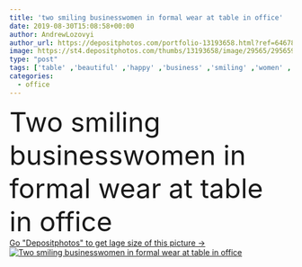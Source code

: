 ```yaml
---
title: 'two smiling businesswomen in formal wear at table in office'
date: 2019-08-30T15:08:58+00:00
author: AndrewLozovyi
author_url: https://depositphotos.com/portfolio-13193658.html?ref=64678756
image: https://st4.depositphotos.com/thumbs/13193658/image/29565/295659258/api_thumb_450.jpg?forcejpeg=true
type: "post"
tags: ['table' ,'beautiful' ,'happy' ,'business' ,'smiling' ,'women' ,'success' ,'cheerful' ,'caucasian' ,'smile' ,'connection' ,'emotion' ,'office' ,'communication' ,'wireless' ,'emotional' ,'conference' ,'together' ,'togetherness' ,'indoors' ,'using' ,'profession' ,'attractive' ,'workplace' ,'workspace' ,'daylight' ,'successful' ,'businesspeople' ,'daytime' ,'computers' ,'colleagues' ,'laptops' ,'businesswomen' ,'gadgets' ,'professional occupation' ,'Two People' ,'copy space' ,'young adult' ,'formal wear' ,'office workers' ,'business partners' ,'digital devices' ]
categories: 
  - office
---
```

<div aling="center">
            <font size="60"> Two smiling businesswomen in formal wear at table in office</font>   
</div>
<div>
    <a href='https://depositphotos.com/295659258/stock-photo-two-smiling-businesswomen-formal-wear.html?ref=64678756' target=_blank > Go "Depositphotos" to get lage size of this picture ->
        <img href='https://depositphotos.com/295659258/stock-photo-two-smiling-businesswomen-formal-wear.html?ref=64678756' src='https://st4.depositphotos.com/13193658/29565/i/950/depositphotos_295659258-stock-photo-two-smiling-businesswomen-formal-wear.jpg?forcejpeg=true' alt='Two smiling businesswomen in formal wear at table in office' >
    </a>
</div>
